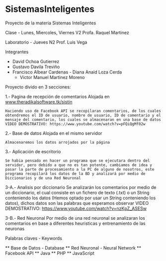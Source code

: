 # SistemasInteligentes
Proyecto de la materia Sistemas Inteligentes


Clase - Lunes, Miercoles, Viernes V2
      Profa. Raquel Martinez
      
Laboratorio - Jueves N2
      Prof. Luis Vega

Integrantes

 - David Ochoa Gutierrez
  - Gustavo Davila Treviño
   - Francisco Albear Cardenas
    - Diana Anaid Loza Cerda
     - Victor Manuel Martinez Moreno


Proyecto divido en 3 secciones:

1.- Pagina de recepción de comentarios
	Alojada en www.theradikalsoftware.tk/sistin
	
	Haciendo uso de Facebook API se recopilaran comentarios, de los cuales obtendremos el ID de usuario, nombre de usuario, ID de comentario y el mensaje del comentario, los cuales se almacenaran en una base de datos
	VIDEO DEMOSTRATIVO: https://www.youtube.com/watch?v=pFQiQgMf02w

2.- Base de datos
	Alojada en el mismo servidor

	Almacenaremos los datos arrojados por la página

3.- Aplicación de escritorio
	
	Se habia pensado en hacer un programa que se ejecutara dentro del servidor, pero debido a que no es tan potente, cambiamos de idea y pasar la parte de procesamiento a la PC de alguno de nosotros, este programa recopilará los datos de la BD y analizará por medio de Diccionarios y de una Red Neuronal
	
3-A.- Analisis por diccionario
	Se analizarán los comentarios por medio de un diccionario, el cual consiste en un fichero de texto (.txt) o un String conteniendo los datos (Hemos optado por usar un String conteniendo los datos), dichos datos son las palabras que esperamos observar
	VIDEO DEMOSTRATIVO: https://www.youtube.com/watch?v=nzKpZ_ASESw

3-B.- Red Neuronal
	Por medio de una red neuronal se analizaran los comentarios en base a diferentes heuristicas y entrenamiento de las neuronas

Palabras claves - Keywords

 ** Base de Datos - Database
  ** Red Neuronal - Neural Network
   ** Facebook API
    ** Java
     ** PHP
      ** JavaScript
